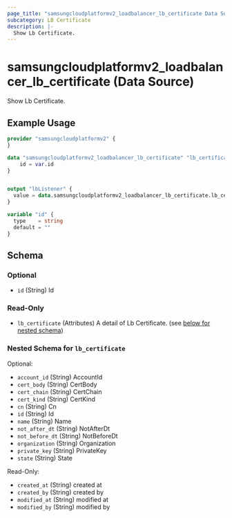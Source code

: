 ```yaml
---
page_title: "samsungcloudplatformv2_loadbalancer_lb_certificate Data Source - samsungcloudplatformv2"
subcategory: LB Certificate
description: |-
  Show Lb Certificate.
---
```


# samsungcloudplatformv2_loadbalancer_lb_certificate (Data Source)

Show Lb Certificate.

## Example Usage

```terraform
provider "samsungcloudplatformv2" {
}

data "samsungcloudplatformv2_loadbalancer_lb_certificate" "lb_certificate" {
    id = var.id
}


output "lbListener" {
  value = data.samsungcloudplatformv2_loadbalancer_lb_certificate.lb_certificate
}

variable "id" {
  type    = string
  default = ""
}
```

<!-- schema generated by tfplugindocs -->
## Schema

### Optional

- `id` (String) Id

### Read-Only

- `lb_certificate` (Attributes) A detail of Lb Certificate. (see [below for nested schema](#nestedatt--lb_certificate))

<a id="nestedatt--lb_certificate"></a>
### Nested Schema for `lb_certificate`

Optional:

- `account_id` (String) AccountId
- `cert_body` (String) CertBody
- `cert_chain` (String) CertChain
- `cert_kind` (String) CertKind
- `cn` (String) Cn
- `id` (String) Id
- `name` (String) Name
- `not_after_dt` (String) NotAfterDt
- `not_before_dt` (String) NotBeforeDt
- `organization` (String) Organization
- `private_key` (String) PrivateKey
- `state` (String) State

Read-Only:

- `created_at` (String) created at
- `created_by` (String) created by
- `modified_at` (String) modified at
- `modified_by` (String) modified by